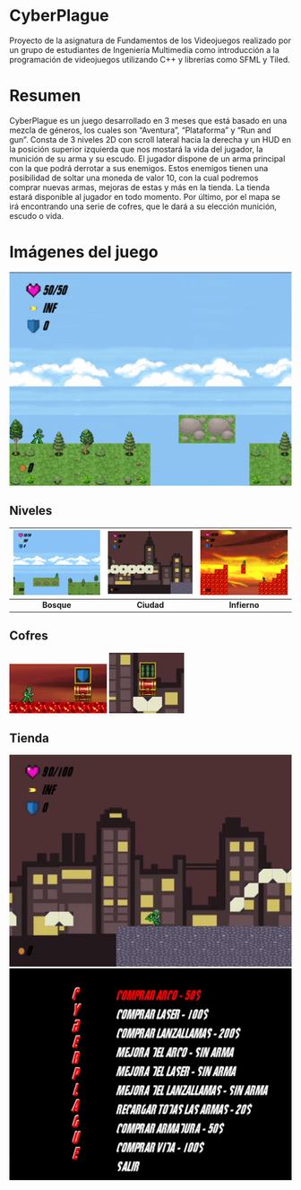 # CyberPlague

Proyecto de la asignatura de Fundamentos de los Videojuegos realizado por un grupo de estudiantes de Ingeniería Multimedia como introducción a la programación de videojuegos utilizando C++ y librerías como SFML y Tiled.

  

# Resumen

CyberPlague es un juego desarrollado en 3 meses que está basado en una mezcla de géneros, los cuales son “Aventura”, “Plataforma” y “Run and gun”. Consta de 3 niveles 2D con scroll lateral hacia la derecha y un HUD en la posición superior izquierda que nos mostará la vida del jugador, la munición de su arma y su escudo. El jugador dispone de un arma principal con la que podrá derrotar a sus enemigos. Estos enemigos tienen una posibilidad de soltar una moneda de valor 10, con la cual podremos comprar nuevas armas, mejoras de estas y más en la tienda. La tienda estará disponible al jugador en todo momento.
Por último, por el mapa se irá encontrando una serie de cofres, que le dará a su elección munición, escudo o vida.


# Imágenes del juego

![gameplay](imgs/principal.gif)


## Niveles

|![Nivel 1](imgs/nivel1.png)   |![Nivel 2](imgs/nivel2.png)   | ![Nivel 3](imgs/nivel3.png)  |
|--|--|--|
| <div align="center">**Bosque**</div> | <div align="center">**Ciudad**</div> | <div align="center">**Infierno**</div> |

##  Cofres
![Disparo cofre](imgs/cofre1.gif) ![Cofre rotando](imgs/cofre2.gif) 

## Tienda
![Tienda gameplay](imgs/tienda1.gif) ![Tienda](imgs/tienda2.jpg) 

